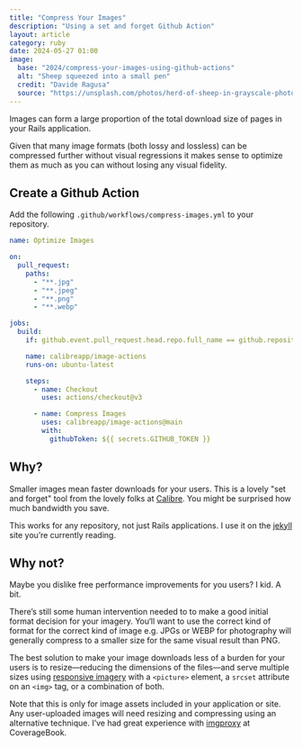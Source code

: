 ```yaml
---
title: "Compress Your Images"
description: "Using a set and forget Github Action"
layout: article
category: ruby
date: 2024-05-27 01:00
image:
  base: "2024/compress-your-images-using-github-actions"
  alt: "Sheep squeezed into a small pen"
  credit: "Davide Ragusa"
  source: "https://unsplash.com/photos/herd-of-sheep-in-grayscale-photo-cDwZ40Lj9eo"
---
```


Images can form a large proportion of the total download size of pages in your Rails application.

Given that many image formats (both lossy and lossless) can be compressed further without visual regressions it makes sense to optimize them as much as you can without losing any visual fidelity.

## Create a Github Action

Add the following `.github/workflows/compress-images.yml` to your repository.

```yml
name: Optimize Images

on:
  pull_request:
    paths:
      - "**.jpg"
      - "**.jpeg"
      - "**.png"
      - "**.webp"

jobs:
  build:
    if: github.event.pull_request.head.repo.full_name == github.repository

    name: calibreapp/image-actions
    runs-on: ubuntu-latest

    steps:
      - name: Checkout
        uses: actions/checkout@v3

      - name: Compress Images
        uses: calibreapp/image-actions@main
        with:
          githubToken: ${{ secrets.GITHUB_TOKEN }}
```

## Why?

Smaller images mean faster downloads for your users. This is a lovely "set and forget" tool from the lovely folks at [Calibre](https://calibreapp.com). You might be surprised how much bandwidth you save.

This works for any repository, not just Rails applications. I use it on the [jekyll](https://jekyllrb.com) site you’re currently reading.

## Why not?

Maybe you dislike free performance improvements for you users? I kid. A bit.

There’s still some human intervention needed to to make a good initial format decision for your imagery. You‘ll want to use the correct kind of format for the correct kind of image e.g. JPGs or WEBP for photography will generally compress to a smaller size for the same visual result than PNG.

The best solution to make your image downloads less of a burden for your users is to resize—reducing the dimensions of the files—and serve multiple sizes using [responsive imagery](https://developer.mozilla.org/en-US/docs/Learn/HTML/Multimedia_and_embedding/Responsive_images) with a `<picture>` element, a `srcset` attribute on an `<img>` tag, or a combination of both.

Note that this is only for image assets included in your application or site. Any user-uploaded images will need resizing and compressing using an alternative technique. I’ve had great experience with [imgproxy](https://imgproxy.net) at CoverageBook.
